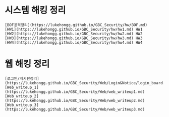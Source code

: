 # 시스템 해킹 정리
    [BOF공격정리](https://lukehongg.github.io/GBC_Security/hw/BOF.md)
    [HW1](https://lukehongg.github.io/GBC_Security/hw/hw1.md) HW1
    [HW2](https://lukehongg.github.io/GBC_Security/hw/hw2.md) HW2
    [HW3](https://lukehongg.github.io/GBC_Security/hw/hw3.md) HW3
    [HW4](https://lukehongg.github.io/GBC_Security/hw/hw4.md) HW4

# 웹 해킹 정리
    [로그인/게시판정리](https://lukehongg.github.io/GBC_Security/Web/Login&Notice/login_board.md)
    [Web_writeup_1](https://lukehongg.github.io/GBC_Security/Web/web_writeup1.md)
    [Web_writeup_2](https://lukehongg.github.io/GBC_Security/Web/web_writeup2.md)
    [Web_writeup_3](https://lukehongg.github.io/GBC_Security/Web/web_writeup3.md)
